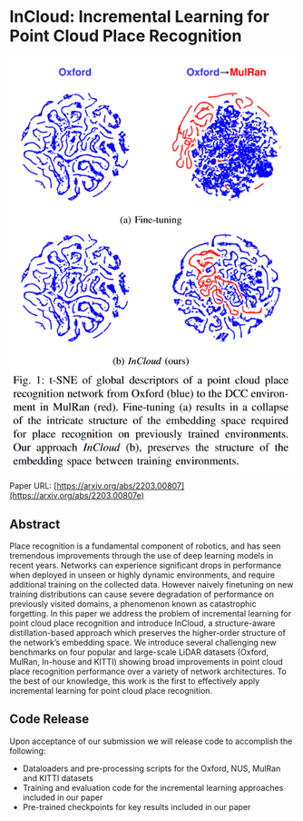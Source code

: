
# InCloud: Incremental Learning for Point Cloud Place Recognition
![](figures/InCloud.png?style=centerm)

Paper URL: [https://arxiv.org/abs/2203.00807](https://arxiv.org/abs/2203.00807e)

## Abstract  
Place recognition is a fundamental component of robotics, and has seen tremendous improvements through the use of deep learning models in recent years. Networks can experience significant drops in performance when deployed in unseen or highly dynamic environments, and require additional training on the collected data. However naively finetuning on new training distributions can cause severe degradation of performance on previously visited domains, a phenomenon known as catastrophic forgetting. In this paper we address the problem of incremental learning for point cloud place recognition and introduce InCloud, a structure-aware distillation-based approach which preserves the higher-order structure of the network’s embedding space. We introduce several challenging new benchmarks on four popular and large-scale LiDAR datasets (Oxford, MulRan, In-house and KITTI) showing broad improvements in point cloud place recognition performance over a variety of network architectures. To the best of our knowledge, this work is the first to effectively apply incremental learning for point cloud place recognition.

## Code Release  
Upon acceptance of our submission we will release code to accomplish the following: 
- Dataloaders and pre-processing scripts for the Oxford, NUS, MulRan and KITTI datasets  
- Training and evaluation code for the incremental learning approaches included in our paper  
- Pre-trained checkpoints for key results included in our paper
